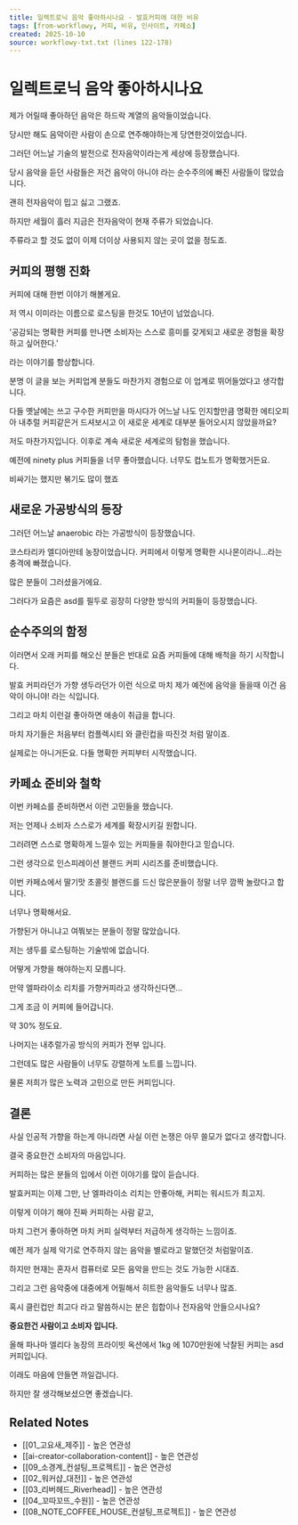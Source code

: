 ```yaml
---
title: 일렉트로닉 음악 좋아하시나요 - 발효커피에 대한 비유
tags: [from-workflowy, 커피, 비유, 인사이트, 카페쇼]
created: 2025-10-10
source: workflowy-txt.txt (lines 122-178)
---
```


# 일렉트로닉 음악 좋아하시나요

제가 어릴때 좋아하던 음악은 하드락 계열의 음악들이었습니다.

당시만 해도 음악이란 사람이 손으로 연주해야하는게 당연한것이었습니다.

그러던 어느날 기술의 발전으로 전자음악이라는게 세상에 등장했습니다.

당시 음악을 듣던 사람들은 저건 음악이 아니야 라는 순수주의에 빠진 사람들이 많았습니다.

괜히 전자음악이 밉고 싫고 그랬죠.

하지만 세월이 흘러 지금은 전자음악이 현재 주류가 되었습니다.

주류라고 할 것도 없이 이제 더이상 사용되지 않는 곳이 없을 정도죠.

## 커피의 평행 진화

커피에 대해 한번 이야기 해볼게요.

저 역시 이미라는 이름으로 로스팅을 한것도 10년이 넘었습니다.

'공감되는 명확한 커피를 만나면 소비자는 스스로 흥미를 갖게되고 새로운 경험을 확장하고 싶어한다.'

라는 이야기를 항상합니다.

분명 이 글을 보는 커피업계 분들도 마찬가지 경험으로 이 업계로 뛰어들었다고 생각합니다.

다들 옛날에는 쓰고 구수한 커피만을 마시다가 어느날 나도 인지할만큼 명확한 에티오피아 내추럴 커피같은거 드셔보시고 이 새로운 세계로 대부분 들어오시지 않았을까요?

저도 마찬가지입니다. 이후로 계속 새로운 세계로의 탐험을 했습니다.

예전에 ninety plus 커피들을 너무 좋아했습니다. 너무도 컵노트가 명확했거든요.

비싸기는 했지만 볶기도 많이 했죠

## 새로운 가공방식의 등장

그러던 어느날 anaerobic 라는 가공방식이 등장했습니다.

코스타리카 엘디아만테 농장이었습니다. 커피에서 이렇게 명확한 시나몬이라니…라는 충격에 빠졌습니다.

많은 분들이 그러셨을거에요.

그러다가 요즘은 asd를 필두로 굉장히 다양한 방식의 커피들이 등장했습니다.

## 순수주의의 함정

이러면서 오래 커피를 해오신 분들은 반대로 요즘 커피들에 대해 배척을 하기 시작합니다.

발효 커피라던가 가향 생두라던가 이런 식으로 마치 제가 예전에 음악을 들을때 이건 음악이 아니야! 라는 식입니다.

그리고 마치 이런걸 좋아하면 애송이 취급을 합니다.

마치 자기들은 처음부터 컴플렉시티 와 클린컵을 따진것 처럼 말이죠.

실제로는 아니거든요. 다들 명확한 커피부터 시작했습니다.

## 카페쇼 준비와 철학

이번 카페쇼를 준비하면서 이런 고민들을 했습니다.

저는 언제나 소비자 스스로가 세계를 확장시키길 원합니다.

그러려면 스스로 명확하게 느낄수 있는 커피들을 줘야한다고 믿습니다.

그런 생각으로 인스피레이션 블랜드 커피 시리즈를 준비했습니다.

이번 카페쇼에서 딸기맛 초콜릿 블랜드를 드신 많은분들이 정말 너무 깜짝 놀랐다고 합니다.

너무나 명확해서요.

가향된거 아니냐고 여쭤보는 분들이 정말 많았습니다.

저는 생두를 로스팅하는 기술밖에 없습니다.

어떻게 가향을 해야하는지 모릅니다.

만약 엘파라이소 리치를 가향커피라고 생각하신다면…

그게 조금 이 커피에 들어갑니다.

약 30% 정도요.

나머지는 내추럴가공 방식의 커피가 전부 입니다.

그런데도 많은 사람들이 너무도 강렬하게 노트를 느낍니다.

물론 저희가 많은 노력과 고민으로 만든 커피입니다.

## 결론

사실 인공적 가향을 하는게 아니라면 사실 이런 논쟁은 아무 쓸모가 없다고 생각합니다.

결국 중요한건 소비자의 마음입니다.

커피하는 많은 분들의 입에서 이런 이야기를 많이 듣습니다.

발효커피는 이제 그만, 난 엘파라이소 리치는 안좋아해, 커피는 워시드가 최고지.

이렇게 이야기 해야 진짜 커피하는 사람 같고,

마치 그런거 좋아하면 마치 커피 실력부터 저급하게 생각하는 느낌이죠.

예전 제가 실제 악기로 연주하지 않는 음악을 별로라고 말했던것 처럼말이죠.

하지만 현재는 혼자서 컴퓨터로 모든 음악을 만드는 것도 가능한 시대죠.

그리고 그런 음악중에 대중에게 어필해서 히트한 음악들도 너무나 많죠.

혹시 클린컵만 최고다 라고 말씀하시는 분은 힙합이나 전자음악 안들으시나요?

**중요한건 사람이고 소비자 입니다.**

올해 파나마 엘리다 농장의 프라이빗 옥션에서 1kg 에 1070만원에 낙찰된 커피는 asd 커피입니다.

이래도 마음에 안들면 까일겁니다.

하지만 잘 생각해보셨으면 좋겠습니다.

## Related Notes
- [[01_고요새_제주]] - 높은 연관성
- [[ai-creator-collaboration-content]] - 높은 연관성
- [[09_소경계_컨설팅_프로젝트]] - 높은 연관성
- [[02_워커샵_대전]] - 높은 연관성
- [[03_리버헤드_Riverhead]] - 높은 연관성
- [[04_꼬따꼬뜨_수원]] - 높은 연관성
- [[08_NOTE_COFFEE_HOUSE_컨설팅_프로젝트]] - 높은 연관성
